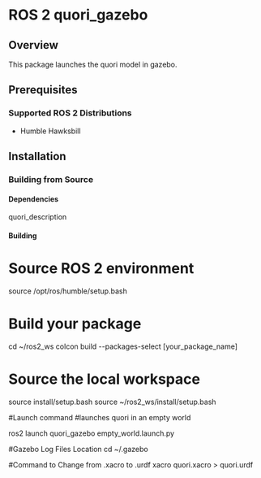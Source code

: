 # ROS 2 quori_gazebo

## Overview

This package launches the quori model in gazebo.

## Prerequisites



### Supported ROS 2 Distributions

- Humble Hawksbill

## Installation


### Building from Source

#### Dependencies

quori_description

#### Building

# Source ROS 2 environment
source /opt/ros/humble/setup.bash

# Build your package
cd ~/ros2_ws
colcon build --packages-select [your_package_name]

# Source the local workspace
source install/setup.bash
source ~/ros2_ws/install/setup.bash

#Launch command
#launches quori in an empty world

ros2 launch quori_gazebo empty_world.launch.py 

#Gazebo Log Files Location
cd ~/.gazebo

#Command to Change from .xacro to .urdf
xacro quori.xacro > quori.urdf



